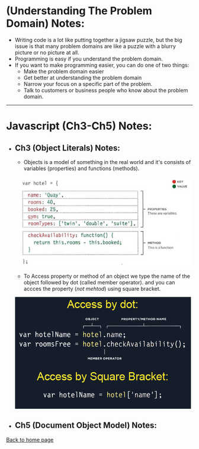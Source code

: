 # **(Understanding The Problem Domain) Notes:**

+ Writing code is a lot like putting together a jigsaw puzzle, but the big issue is that many problem domains are like a puzzle with a blurry picture or no picture at all.
+ Programming is easy if you understand the problem domain.
+ If you want to make programming easier, you can do one of two things:
  + Make the problem domain easier
  + Get better at understanding the problem domain
  + Narrow your focus on a specific part of the problem.
  + Talk to customers or business people who know about the problem domain.    


---
# **Javascript (Ch3-Ch5) Notes:**

+ ## Ch3 (Object Literals) Notes:
  + Objects is a model of something in the real world and it's consists of variables (properties) and functions (methods).
  
  ![object](img/object.jpg)

  + To Access property or method of an object we type the name of the object followed by dot (called member operator). and you can accces the property (*not mehtod*) using square bracket.

  ![ObjectAccess](img/accessObject.jpg) 

+ ## Ch5 (Document Object Model) Notes:


[Back to home page](../README.md)